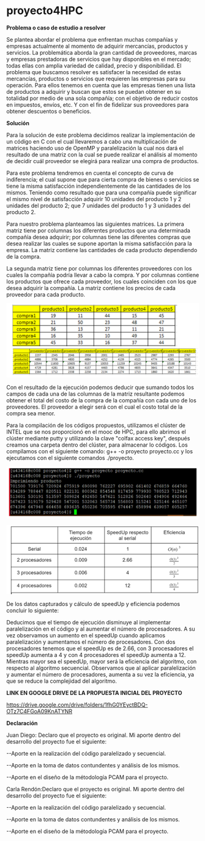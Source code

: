 # proyecto4HPC






**Problema o caso de estudio a resolver**

Se plantea abordar el problema que enfrentan muchas compañías y empresas actualmente al momento de adquirir mercancías, 
productos y servicios. La problemática aborda la gran cantidad de proveedores, marcas y empresas prestadoras de servicios que hay 
disponibles en el mercado; todas ellas con amplia variedad de calidad, precio y disponibilidad.
El problema que buscamos resolver es satisfacer la necesidad de estas mercancías, productos o servicios que requieren las empresas
para su operación. Para ellos tenemos en cuenta que las empresas tienen una lista de productos a adquirir y buscan que estos se 
puedan obtener en su totalidad por medio de una sola compañía; con el objetivo de reducir costos en impuestos, envíos, etc. 
Y con el fin de fidelizar sus proveedores para obtener descuentos o beneficios.

**Solución**

Para la solución de este problema decidimos realizar la implementación de un código en C con el cual llevaremos a cabo una multiplicación
de matrices haciendo uso de OpenMP y paralelización la cual nos dará el resultado de una matriz con la cual se puede realizar el análisis
al momento de decidir cuál proveedor se elegirá para realizar una compra de productos. 

Para este problema tendremos en cuenta el concepto de curva de indiferencia; el cual supone que para cierta compra de bienes o servicios
se tiene la misma satisfacción independientemente de las cantidades de los mismos. Teniendo como resultado que para una compañía puede
significar el mismo nivel de satisfacción adquirir 10 unidades del producto 1 y 2 unidades del producto 2; que 7 unidades del producto 1
y 3 unidades del producto 2.

Para nuestro problema planteamos las siguientes matrices. La primera matriz tiene por columnas los diferentes productos que una
determinada compañía desea adquirir; por columnas tiene las diferentes compras que desea realizar las cuales se supone aportan la misma
satisfacción para la empresa. La matriz contiene las cantidades de cada producto dependiendo de la compra.

La segunda matriz tiene por columnas los diferentes proveedores con los cuales la compañía podría llevar a cabo la compra. Y por columnas
contiene los productos que ofrece cada proveedor, los cuales coinciden con los que desea adquirir la compañía. La matriz contiene los
precios de cada proveedor para cada producto.

![alt text](https://github.com/carlashawol/proyecto4HPC/blob/master/Captura%20de%20pantalla%20(597).png)

Con el resultado de la ejecución podemos deducir que sumando todos los campos de cada una de las columnas de la matriz resultante podemos obtener el total del costo de la compra de la compañía con cada uno de los proveedores. El proveedor a elegir será con el cual el costo total de la compra sea menor.

Para la compilación de los códigos propuestos, utilizamos el clúster de INTEL que se nos proporcionó en el mooc de HPC, para ello abrimos el clúster mediante putty y utilizando la clave "colfax access key", después creamos una carpeta dentro del clúster, para almacenar lo códigos. Los compilamos con el siguiente comando: g++ -o proyecto proyecto.cc y los ejecutamos con el siguiente comandos ./proyecto.

![alt text](https://github.com/carlashawol/proyecto4HPC/blob/master/Captura%20de%20pantalla%20(598).png)

![alt text](https://github.com/carlashawol/proyecto4HPC/blob/master/Captura%20de%20pantalla%20(596).png)

De los datos capturados y cálculo de speedUp y eficiencia podemos concluir lo siguiente:

Deducimos que el tiempo de ejecución disminuye al implementar paralelización en el código y al aumentar el número de procesadores.
A su vez observamos un aumento en el speedUp cuando aplicamos paralelización y aumentamos el número de procesadores. Con dos procesadores tenemos que el speedUp es de 2.66, con 3 procesadores el speedUp aumenta a 4 y con 4 procesadores el speedUp aumenta a 12. Mientras mayor sea el speedUp, mayor será la eficiencia del algoritmo, con respecto al algoritmo secuencial.
Observamos que al aplicar paralelización y aumentar el número de procesadores, aumenta a su vez la eficiencia, ya que se reduce la complejidad del algoritmo.

**LINK EN GOOGLE DRIVE DE LA PROPUESTA INICIAL DEL PROYECTO**

https://drive.google.com/drive/folders/1fhG0YEyctBDQ-OTz7C4FGoA09KnATYNR 

**Declaración**

Juan Diego: Declaro que el proyecto es original. Mi aporte dentro del desarrollo del proyecto fue el siguiente:

--Aporte en la realización del código paralelizado y secuencial.

--Aporte en la toma de datos contundentes y análisis de los mismos.

--Aporte en el diseño de la métodología PCAM para el proyecto.

Carla Rendón:Declaro que el proyecto es original. Mi aporte dentro del desarrollo del proyecto fue el siguiente:

--Aporte en la realización del código paralelizado y secuencial.

--Aporte en la toma de datos contundentes y análisis de los mismos.

--Aporte en el diseño de la métodología PCAM para el proyecto.
